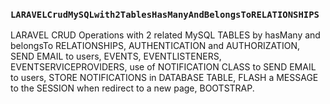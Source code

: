 ### `LARAVELCrudMySQLwith2TablesHasManyAndBelongsToRELATIONSHIPS`
LARAVEL CRUD Operations with 2 related MySQL TABLES by hasMany and belongsTo RELATIONSHIPS, AUTHENTICATION and AUTHORIZATION, SEND EMAIL to users, EVENTS, EVENTLISTENERS, EVENTSERVICEPROVIDERS, use of NOTIFICATION CLASS to SEND EMAIL to users, STORE NOTIFICATIONS in DATABASE TABLE, FLASH a MESSAGE to the SESSION when redirect to a new page, BOOTSTRAP.

